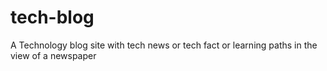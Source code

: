 # tech-blog
A Technology blog site with tech news or tech fact or learning paths in the view of a newspaper 

